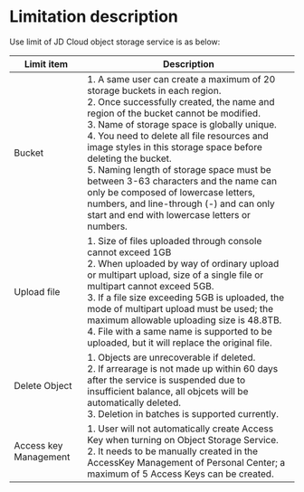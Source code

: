 # Limitation description

Use limit of JD Cloud object storage service is as below:

|Limit item|Description|
|-|-|
|Bucket|1. A same user can create a maximum of 20 storage buckets in each region. <br>2. Once successfully created, the name and region of the bucket cannot be modified. <br>3. Name of storage space is globally unique. <br>4. You need to delete all file resources and image styles in this storage space before deleting the bucket. <br>5. Naming length of storage space must be between 3-63 characters and the name can only be composed of lowercase letters, numbers, and line-through (-) and can only start and end with lowercase letters or numbers. <br> |
|Upload file|1. Size of files uploaded through console cannot exceed 1GB <br>2. When uploaded by way of ordinary upload or multipart upload, size of a single file or multipart cannot exceed 5GB. <br>3. If a file size exceeding 5GB is uploaded, the mode of multipart upload must be used; the maximum allowable uploading size is 48.8TB. <br>4. File with a same name is supported to be uploaded, but it will replace the original file.
|Delete Object|1. Objects are unrecoverable if deleted. <br>2. If arrearage is not made up within 60 days after the service is suspended due to insufficient balance, all objcets will be automatically deleted. <br>3. Deletion in batches is  supported currently.
|Access key Management|1. User will not automatically create Access Key when turning on Object Storage Service. <br>2. It needs to be manually created in the AccessKey Management of Personal Center; a maximum of 5 Access Keys can be created.
